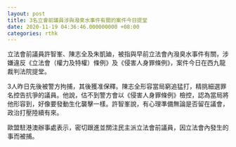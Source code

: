 ```yaml
---
layout: post
title: 3名立會前議員涉與潑臭水事件有關的案件今日提堂
date: 2020-11-19 04:36:46.000000000 +08:00
categories: rthk
---
```


立法會前議員許智峯、陳志全及朱凱廸，被指與早前立法會內潑臭水事件有關，涉嫌違反《立法會（權力及特權）條例》及《侵害人身罪條例》，案件今日在西九龍裁判法院提堂。

3人昨日先後被警方拘捕，其後獲准保釋。陳志全形容當局窮追猛打，精挑細選罪名控告抗爭的議員。他說，估不到警方會以《侵害人身罪條例》檢控，認為當局將他形容到，好像要發動生化襲擊一樣。許智峯說，有心理準備無論是否留在議會，政治打壓陸續有來。

歐盟駐港澳辦事處表示，密切跟進並關注民主派立法會前議員，因立法會內發生的事而被捕。
